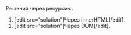 Решения через рекурсию.

<ol>
<li>[edit src="solution"]Через innerHTML[/edit].</li>
<li>[edit src="solution"]Через DOM[/edit].</li>
</ol>